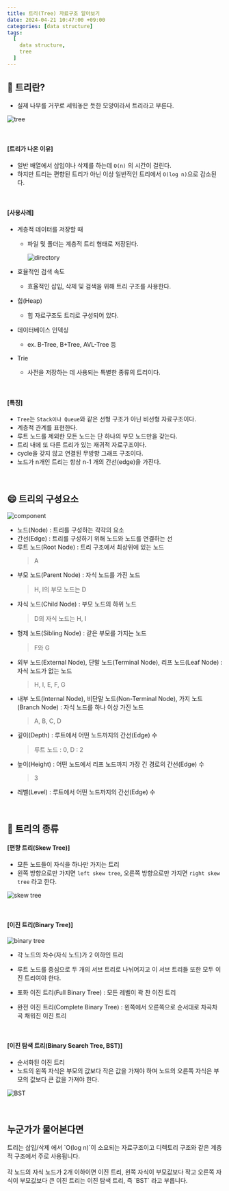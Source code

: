 ```yaml
---
title: 트리(Tree) 자료구조 알아보기
date: 2024-04-21 10:47:00 +09:00
categories: [data structure]
tags:
  [
    data structure,
    tree
  ]
---
```


## 🤔 트리란?
- 실제 나무를 거꾸로 세워놓은 듯한 모양이라서 트리라고 부른다.

![tree](/assets/img/240421/tree.png)

<br>

#### [트리가 나온 이유]
- 일반 배열에서 삽입이나 삭제를 하는데 `O(n)` 의 시간이 걸린다.
- 하지만 트리는 편향된 트리가 아닌 이상 일반적인 트리에서 `O(log n)`으로 감소된다.

<br>

#### [사용사례]
- 계층적 데이터를 저장할 때
    - 파일 및 폴더는 계층적 트리 형태로 저장된다.

        ![directory](/assets/img/240421/directory.png)

- 효율적인 검색 속도
    - 효율적인 삽입, 삭제 및 검색을 위해 트리 구조를 사용한다.
- 힙(Heap)
    - 힙 자료구조도 트리로 구성되어 있다.
- 데이터베이스 인덱싱
    - ex. B-Tree, B+Tree, AVL-Tree 등
- Trie
    - 사전을 저장하는 데 사용되는 특별한 종류의 트리이다.

<br>

#### [특징]
- `Tree`는 `Stack이나 Queue`와 같은 선형 구조가 아닌 비선형 자료구조이다.
- 계층적 관계를 표현한다.
- 루트 노드를 제외한 모든 노드는 단 하나의 부모 노드만을 갖는다.
- 트리 내에 또 다른 트리가 있는 재귀적 자료구조이다.
- cycle을 갖지 않고 연결된 무방향 그래프 구조이다.
- 노드가 n개인 트리는 항상 n-1 개의 간선(edge)을 가진다.

<br>

## 😄 트리의 구성요소
![component](/assets/img/240421/component.png)

- 노드(Node) : 트리를 구성하는 각각의 요소
- 간선(Edge) : 트리를 구성하기 위해 노드와 노드를 연결하는 선
- 루트 노드(Root Node) : 트리 구조에서 최상위에 있는 노드
    > A
- 부모 노드(Parent Node) : 자식 노드를 가진 노드
    > H, I의 부모 노드는 D
- 자식 노드(Child Node) : 부모 노드의 하위 노드
    > D의 자식 노드는 H, I
- 형제 노드(Sibling Node) : 같은 부모를 가지는 노드
    > F와 G
- 외부 노드(External Node), 단말 노드(Terminal Node), 리프 노드(Leaf Node) : 자식 노드가 없는 노드
    > H, I, E, F, G
- 내부 노드(Internal Node), 비단말 노드(Non-Terminal Node), 가지 노드(Branch Node) : 자식 노드를 하나 이상 가진 노드
    > A, B, C, D
- 깊이(Depth) : 루트에서 어떤 노드까지의 간선(Edge) 수
    > 루트 노드 : 0, D : 2
- 높이(Height) : 어떤 노드에서 리프 노드까지 가장 긴 경로의 간선(Edge) 수
    > 3
- 레벨(Level) : 루트에서 어떤 노드까지의 간선(Edge) 수

<br>

## 🌲 트리의 종류

#### [편향 트리(Skew Tree)]
- 모든 노드들이 자식을 하나만 가지는 트리
- 왼쪽 방향으로만 가지면 `left skew tree`, 오른쪽 방향으로만 가지면 `right skew tree` 라고 한다.

![skew tree](/assets/img/240421/skew%20tree.png)

<br>

#### [이진 트리(Binary Tree)]

![binary tree](/assets/img/240421/binary%20tree.png)

- 각 노드의 차수(자식 노드)가 2 이하인 트리
- 루트 노드를 중심으로 두 개의 서브 트리로 나뉘어지고 이 서브 트리들 또한 모두 이진 트리여야 한다.

- 포화 이진 트리(Full Binary Tree) : 모든 레벨이 꽉 찬 이진 트리
- 완전 이진 트리(Complete Binary Tree) : 왼쪽에서 오른쪽으로 순서대로 차곡차곡 채워진 이진 트리

<br>

#### [이진 탐색 트리(Binary Search Tree, BST)]
- 순서화된 이진 트리
- 노드의 왼쪽 자식은 부모의 값보다 작은 값을 가져야 하며 노드의 오른쪽 자식은 부모의 값보다 큰 값을 가져야 한다.

![BST](/assets/img/240421/bst.png)

<br>

## 누군가가 물어본다면
<div class="spotlight1" markdown="1">
트리는 삽입/삭제 에서 `O(log n)`이 소요되는 자료구조이고 디렉토리 구조와 같은 계층적 구조에서 주로 사용됩니다.
<br><br>
각 노드의 자식 노드가 2개 이하이면 이진 트리, 왼쪽 자식이 부모값보다 작고 오른쪽 자식이 부모값보다 큰 이진 트리는 이진 탐색 트리, 즉 `BST` 라고 부릅니다.
</div>